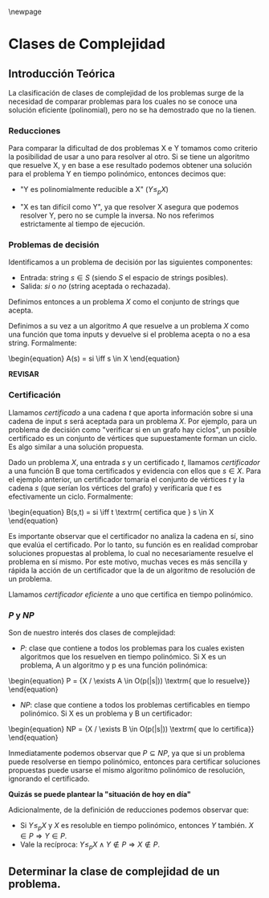 \newpage

# Clases de Complejidad

## Introducción Teórica

La clasificación de clases de complejidad de los problemas surge de la necesidad de comparar problemas para los cuales no se conoce una solución eficiente (polinomial), pero no se ha demostrado que no la tienen.

### Reducciones

Para comparar la dificultad de dos problemas X e Y tomamos como criterio la posibilidad de usar a uno para resolver al otro. Si se tiene un algoritmo que resuelve X, y en base a ese resultado podemos obtener una solución para el problema Y en tiempo polinómico, entonces decimos que:

- "Y es polinomialmente reducible a X" ($Y\leqslant_pX$)

- "X es tan difícil como Y", ya que resolver X asegura que podemos resolver Y, pero no se cumple la inversa. No nos referimos estrictamente al tiempo de ejecución.

### Problemas de decisión

Identificamos a un problema de decisión por las siguientes componentes:

- Entrada: string $s \in S$ (siendo $S$ el espacio de strings posibles).
- Salida: _si_ o _no_ (string aceptada o rechazada).

Definimos entonces a un problema $X$ como el conjunto de strings que acepta.

Definimos a su vez a un algoritmo $A$ que resuelve a un problema $X$ como una función que toma inputs y devuelve si el problema acepta o no a esa string. Formalmente:

\begin{equation}
    A(s) = si \iff s \in X
\end{equation}

**REVISAR**

### Certificación

Llamamos _certificado_ a una cadena $t$ que aporta información sobre si una cadena de input $s$ será aceptada para un problema $X$. Por ejemplo, para un problema de decisión como "verificar si en un grafo hay ciclos", un posible certificado es un conjunto de vértices que supuestamente forman un ciclo. Es algo similar a una solución propuesta.

Dado un problema $X$, una entrada $s$ y un certificado $t$, llamamos _certificador_ a una función B que toma certificados y evidencia con ellos que $s \in X$. Para el ejemplo anterior, un certificador tomaría el conjunto de vértices $t$ y la cadena $s$ (que serían los vértices del grafo) y verificaría que $t$ es efectivamente un ciclo. Formalmente:

\begin{equation}
    B(s,t) = si \iff t \textrm{ certifica que } s \in X
\end{equation}

Es importante observar que el certificador no analiza la cadena en sí, sino que evalúa el certificado. Por lo tanto, su función es en realidad comprobar soluciones propuestas al problema, lo cual no necesariamente resuelve el problema en sí mismo. Por este motivo, muchas veces es más sencilla y rápida la acción de un certificador que la de un algoritmo de resolución de un problema.

Llamamos _certificador eficiente_ a uno que certifica en tiempo polinómico.

### $P$ y $NP$

Son de nuestro interés dos clases de complejidad:

- $P$: clase que contiene a todos los problemas para los cuales existen algoritmos que los resuelven en tiempo polinómico. Si X es un problema, A un algoritmo y p es una función polinómica:

\begin{equation}
    P = \{X / \exists A \in O(p(|s|)) \textrm{ que lo resuelve}\}
\end{equation}

- $NP$: clase que contiene a todos los problemas certificables en tiempo polinómico. Si X es un problema y B un certificador:

\begin{equation}
    NP = \{X / \exists B \in O(p(|s|)) \textrm{ que lo certifica}\}
\end{equation}

Inmediatamente podemos observar que $P \subseteq NP$, ya que si un problema puede resolverse en tiempo polinómico, entonces para certificar soluciones propuestas puede usarse el mismo algoritmo polinómico de resolución, ignorando el certificado.

**Quizás se puede plantear la "situación de hoy en día"**

Adicionalmente, de la definición de reducciones podemos observar que:

- Si $Y \leqslant_p X$ y $X$ es resoluble en tiempo polinómico, entonces $Y$ también. $X \in P \Rightarrow Y \in P$.
- Vale la recíproca: $Y\leqslant_pX \land Y \notin P \Rightarrow X \notin P$.

## Determinar la clase de complejidad de un problema.
